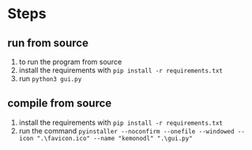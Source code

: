 <!-- @format -->

# Steps

## run from source

1. to run the program from source
2. install the requirements with `pip install -r requirements.txt`
3. run `python3 gui.py`

## compile from source

1. install the requirements with `pip install -r requirements.txt`
2. run the command `pyinstaller --noconfirm --onefile --windowed --icon ".\favicon.ico" --name "kemonodl" ".\gui.py"`
